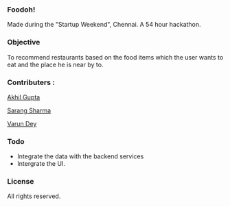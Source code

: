### Foodoh!

Made during the "Startup Weekend", Chennai. A 54 hour hackathon.

### Objective

To recommend restaurants based on the food items which the user wants to eat and the place he is near by to.

### Contributers : 

[Akhil Gupta](https://github.com/akhilgupta-official)

[Sarang Sharma](https://github.com/sarang-sharma)

[Varun Dey](https://github.com/varundey)

### Todo
  * Integrate the data with the backend services
  * Intergrate the UI.

### License

All rights reserved.
